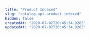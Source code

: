 ```yaml
---
title: "Product Indexed"
slug: "catalog-api-product-indexed"
hidden: false
createdAt: "2020-07-02T20:45:34.928Z"
updatedAt: "2020-07-02T20:45:34.928Z"
---
```

